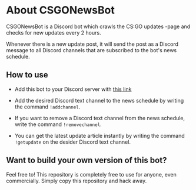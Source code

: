 # About CSGONewsBot
CSGONewsBot is a Discord bot which crawls the CS:GO updates -page and checks for new updates every 2 hours.

Whenever there is a new update post, it will send the post as a Discord message to all Discord channels that are subscribed to the bot's news schedule.

## How to use
* Add this bot to your Discord server with [this link](https://discordapp.com/api/oauth2/authorize?client_id=562687174697549856&permissions=522304&scope=bot)

* Add the desired Discord text channel to the news schedule by writing the command `!addchannel`.

* If you want to remove a Discord text channel from the news schedule, write the command `!removechannel`.

* You can get the latest update article instantly by writing the command `!getupdate` on the desider Discord text channel.

## Want to build your own version of this bot?
Feel free to! This repository is completely free to use for anyone, even commercially. Simply copy this repository and hack away.
